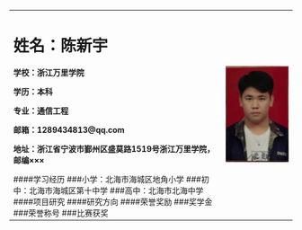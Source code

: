 <table border="0">
  <tr>
    <td width="75%">
      <h1>姓名：陈新宇</h1>
      <p><b>学校：浙江万里学院</b></p>
      <p><b>学历：本科</b></p>
      <p><b>专业：通信工程</b></p>
      <p><b>邮箱：1289434813@qq.com</b></p>
      <p><b>地址：浙江省宁波市鄞州区盛莫路1519号浙江万里学院，邮编×××</b></p>
####学习经历
###小学：北海市海城区地角小学
###初中：北海市海城区第十中学
###高中：北海市北海中学
####项目研究
####研究方向
####荣誉奖励
###奖学金
###荣誉称号
###比赛获奖
</td>
    <td width="25%">
      <img src="/zhengjianzhao.jpg" width="100%">
    </td>
  </tr>
</table>
